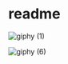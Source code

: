 # readme

![giphy (1)](https://user-images.githubusercontent.com/109079304/188791463-383933a6-85bb-4dbb-9f57-0e86a920dd17.gif)


![giphy (6)](https://user-images.githubusercontent.com/109079304/188792073-c7ef76f8-e39a-4cbe-8950-4a0c24fb5c9f.gif)
